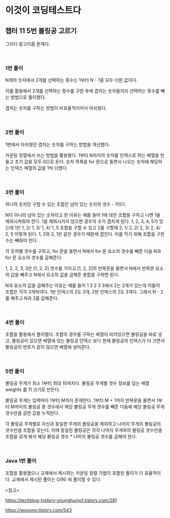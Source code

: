 # 이것이 코딩테스트다

## 챕터 11 5번 볼링공 고르기

그리디 알고리즘 문제다.

<br>

### 1번 풀이

N개의 숫자에서 2개를 선택하는 횟수는 1부터 N - 1을 모두 더한 값이다.

이를 활용해서 2개를 선택하는 횟수를 구한 후에 겹치는 숫자들끼리 선택하는 횟수를 빼는 방법으로 풀이했다.

겹치는 숫자를 구하는 방법이 비효율적이어서 아쉬웠다.

<br>

### 2번 풀이

1번에서 아쉬웠던 겹치는 숫자를 구하는 방법을 개선했다.

카운팅 정렬에서 쓰는 방법을 활용했다. 1부터 N까지의 숫자를 인덱스로 하는 배열을 만들고 초기 값을 모두 0으로 둔다. 숫자 목록을 for 문으로 돌면서 나오는 숫자에 해당하는 인덱스 배열의 값을 1씩 더했다.

<br>

### 3번 풀이

하나의 숫자당 구할 수 있는 조합은 남아 있는 숫자의 갯수 - 1이다.

N이 아니라 남아 있는 숫자라고 한 이유는 예를 들어 1에 대한 조합을 구하고 나면 1을 제외시켜줘야 한다. 1을 제외시키지 않으면 경우의 수가 겹치게 된다. 1, 2, 3, 4, 5가 있는데 1은 1, 2/ 1, 3/ 1, 4/ 1, 5 조합을 구할 수 있고 2를 구할때 2, 1/ 2, 2/ 2, 3/ 2, 4/ 2, 5 이렇게 된다. 1, 2와 2, 1은 같은 경우기 때문에 겹친다. 이를 막기 위해 조합을 구한 수는 빼줘야 한다.

각 숫자별 갯수를 구하고, for 문을 돌면서 N에서 for 문 요소의 갯수를 빼준 다음 N과 for 문 요소의 갯수를 곱해준다.

1, 2, 2, 3, 3은 [1, 2, 2] 갯수를 가지고 [1, 2, 2]의 반복문을 돌면서 N에서 반복문 요소의 값을 빼주고 N에서 요소의 값을 곱해준 총합을 구하면 된다.

N과 요소의 값을 곱해주는 이유는 예를 들어 1 2 2 3 3에서 2는 2개가 있는데 이들의 조합은 각각 3개씩이다. 1번 인덱스의 2도 3개, 2번 인덱스의 2도 3개다. 그래서 N - 2를 해주고 N과 2를 곱해준다.

<br>

### 4번 풀이

조합을 활용해서 풀이했다. 조합의 경우를 구하는 배열이 비어있으면 볼링공을 바로 넣고, 볼링공이 있으면 배열에 있는 볼링공 인덱스 보다 현재 볼링공의 인덱스가 더 크면서 볼링공의 번호가 같지 않으면 배열에 넣어준다.

<br>

### 5번 풀이

볼링공 무게가 최소 1부터 최대 10까지다. 볼링공 무게별 갯수 정보를 담는 배열 weights 를 11 크기로 만든다.

볼링공 무게는 입력마다 1부터 M까지 존재한다. 1부터 M + 1까지 반복문을 돌면서 1부터 M까지의 볼링공 총 갯수에서 해당 볼링공 무게 갯수를 빼준 다음에 해당 볼링공 무게 갯수만큼 곱한 값을 누적한다.

각 볼링공 무게별로 자신과 동일한 무게의 볼링공을 제외하고 나머지 무게의 볼링공의 갯수만큼 조합을 갖는다. 이때 동일한 볼링공은 각각 나머지 무게와의 볼링공 갯수만큼 조합을 갖게 돼서 해당 볼링공 갯수 * 나머지 볼링공 갯수를 곱해야 한다.

<br>

### Java 1번 풀이

조합을 활용했으나 교재에서 제시하는 카운팅 정렬 기법이 포함된 풀이가 더 효율적이다. 교재에서 제시된 풀이는 O(N) 에 풀이할 수 있다.



<참고>

https://techblog-history-younghunjo1.tistory.com/281

https://wooono.tistory.com/543

